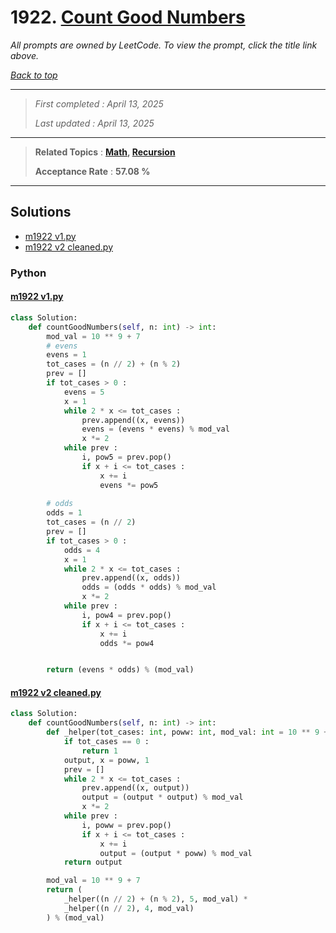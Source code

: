 # 1922. [Count Good Numbers](<https://leetcode.com/problems/count-good-numbers>)

*All prompts are owned by LeetCode. To view the prompt, click the title link above.*

*[Back to top](<../README.md>)*

------

> *First completed : April 13, 2025*
>
> *Last updated : April 13, 2025*

------

> **Related Topics** : **[Math](<by_topic/Math.md>), [Recursion](<by_topic/Recursion.md>)**
>
> **Acceptance Rate** : **57.08 %**

------

## Solutions

- [m1922 v1.py](<../my-submissions/m1922 v1.py>)
- [m1922 v2 cleaned.py](<../my-submissions/m1922 v2 cleaned.py>)
### Python
#### [m1922 v1.py](<../my-submissions/m1922 v1.py>)
```Python
class Solution:
    def countGoodNumbers(self, n: int) -> int:
        mod_val = 10 ** 9 + 7
        # evens
        evens = 1
        tot_cases = (n // 2) + (n % 2)
        prev = []
        if tot_cases > 0 :
            evens = 5
            x = 1
            while 2 * x <= tot_cases :
                prev.append((x, evens))
                evens = (evens * evens) % mod_val
                x *= 2
            while prev :
                i, pow5 = prev.pop()
                if x + i <= tot_cases :
                    x += i
                    evens *= pow5
        
        # odds
        odds = 1
        tot_cases = (n // 2)
        prev = []
        if tot_cases > 0 :
            odds = 4
            x = 1
            while 2 * x <= tot_cases :
                prev.append((x, odds))
                odds = (odds * odds) % mod_val
                x *= 2
            while prev :
                i, pow4 = prev.pop()
                if x + i <= tot_cases :
                    x += i
                    odds *= pow4


        return (evens * odds) % (mod_val)
```

#### [m1922 v2 cleaned.py](<../my-submissions/m1922 v2 cleaned.py>)
```Python
class Solution:
    def countGoodNumbers(self, n: int) -> int:
        def _helper(tot_cases: int, poww: int, mod_val: int = 10 ** 9 + 7) :
            if tot_cases == 0 :
                return 1
            output, x = poww, 1
            prev = []
            while 2 * x <= tot_cases :
                prev.append((x, output))
                output = (output * output) % mod_val
                x *= 2
            while prev :
                i, poww = prev.pop()
                if x + i <= tot_cases :
                    x += i
                    output = (output * poww) % mod_val
            return output

        mod_val = 10 ** 9 + 7
        return (
            _helper((n // 2) + (n % 2), 5, mod_val) * 
            _helper((n // 2), 4, mod_val)
        ) % (mod_val)
```

